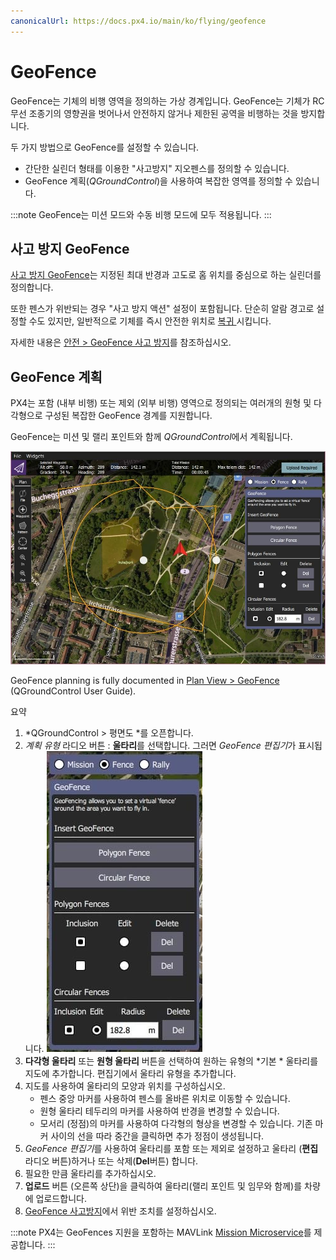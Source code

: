 ```yaml
---
canonicalUrl: https://docs.px4.io/main/ko/flying/geofence
---
```


# GeoFence

GeoFence는 기체의 비행 영역을 정의하는 가상 경계입니다. GeoFence는 기체가 RC 무선 조종기의 영향권을 벗어나서 안전하지 않거나 제한된 공역을 비행하는 것을 방지합니다.

두 가지 방법으로 GeoFence를 설정할 수 있습니다.
- 간단한 실린더 형태를 이용한  "사고방지" 지오펜스를 정의할 수 있습니다.
- GeoFence 계획(*QGroundControl*)을 사용하여 복잡한 영역를 정의할 수 있습니다.

:::note
GeoFence는 미션 모드와 수동 비행 모드에 모두 적용됩니다.
:::

## 사고 방지 GeoFence

[사고 방지 GeoFence](../config/safety.md#geofence-failsafe)는 지정된 최대 반경과 고도로 홈 위치를 중심으로 하는 실린더를 정의합니다.

또한 펜스가 위반되는 경우 "사고 방지 액션" 설정이 포함됩니다. 단순히 알람 경고로 설정할 수도 있지만, 일반적으로 기체를 즉시 안전한 위치로 [복귀 ](../flight_modes/return.md) 시킵니다.

자세한 내용은 [안전 > GeoFence 사고 방지](../config/safety.md#geofence-failsafe)를 참조하십시오.

## GeoFence 계획

PX4는 포함 (내부 비행) 또는 제외 (외부 비행) 영역으로 정의되는 여러개의 원형 및 다각형으로 구성된 복잡한 GeoFence 경계를 지원합니다.

GeoFence는 미션 및 랠리 포인트와 함께 *QGroundControl*에서 계획됩니다.

![GeoFence 계획](../../assets/qgc/plan_geofence/geofence_overview.jpg)

GeoFence planning is fully documented in [Plan View > GeoFence](https://docs.qgroundcontrol.com/master/en/PlanView/PlanGeoFence.html) (QGroundControl User Guide).

요약
1. *QGroundControl > 평면도 *를 오픈합니다.
1. *계획 유형* 라디오 버튼 : **울타리**를 선택합니다. 그러면 *GeoFence 편집기*가 표시됩니다. ![GeoFence 계획](../../assets/qgc/plan_geofence/geofence_editor.jpg)
1. **다각형 울타리** 또는 **원형 울타리** 버튼을 선택하여 원하는 유형의 *기본 * 울타리를 지도에 추가합니다. 편집기에서 울타리 유형을 추가합니다.
1. 지도를 사용하여 울타리의 모양과 위치를 구성하십시오.
   - 펜스 중앙 마커를 사용하여 펜스를 올바른 위치로 이동할 수 있습니다.
   - 원형 울타리 테두리의 마커를 사용하여 반경을 변경할 수 있습니다.
   - 모서리 (정점)의 마커를 사용하여 다각형의 형상을 변경할 수 있습니다. 기존 마커 사이의 선을 따라 중간을 클릭하면 추가 정점이 생성됩니다.
1. *GeoFence 편집기*를 사용하여 울타리를 포함 또는 제외로 설정하고 울타리 (**편집** 라디오 버튼)하거나 또는 삭제(**Del**버튼) 합니다.
1. 필요한 만큼 울타리를 추가하십시오.
1. **업로드** 버튼 (오른쪽 상단)을 클릭하여 울타리(랠리 포인트 및 임무와 함께)를 차량에 업로드합니다.
1. [GeoFence 사고방지](../config/safety.md#geofence-failsafe)에서 위반 조치를 설정하십시오.

:::note PX4는 GeoFences 지원을 포함하는 MAVLink [Mission Microservice](https://mavlink.io/en/services/mission.html)를 제공합니다.
:::
